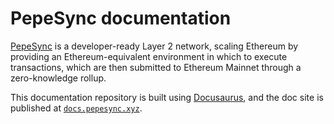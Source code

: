# PepeSync documentation

[PepeSync](https://pepesync.xyz/) is a developer-ready Layer 2 network, scaling Ethereum by providing an Ethereum-equivalent
environment in which to execute transactions, which are then submitted to Ethereum Mainnet through a
zero-knowledge rollup.

This documentation repository is built using [Docusaurus](https://docusaurus.io/), and the doc
site is published at [`docs.pepesync.xyz`](https://docs.pepesync.xyz/).

